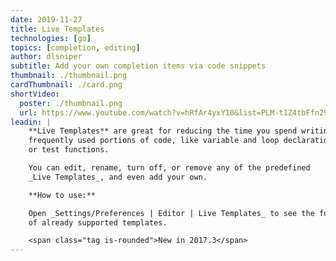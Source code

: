 ```yaml
---
date: 2019-11-27
title: Live Templates
technologies: [go]
topics: [completion, editing]
author: dlsniper
subtitle: Add your own completion items via code snippets
thumbnail: ./thumbnail.png
cardThumbnail: ./card.png
shortVideo:
  poster: ./thumbnail.png
  url: https://www.youtube.com/watch?v=hRfAr4yxY10&list=PLM-t1Z4tbFfn291KlSOQE_ulCAyzXO3uA
leadin: |
    **Live Templates** are great for reducing the time you spend writing
    frequently used portions of code, like variable and loop declarations, 
    or test functions.

    You can edit, rename, turn off, or remove any of the predefined
    _Live Templates_, and even add your own.

    **How to use:**

    Open _Settings/Preferences | Editor | Live Templates_ to see the full list
    of already supported templates.

    <span class="tag is-rounded">New in 2017.3</span>
---
```

